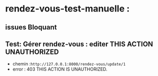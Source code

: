 # rendez-vous-test-manuelle : 

 ## issues Bloquant



## Test: Gérer rendez-vous : editer THIS ACTION UNAUTHORIZED
- chemin :`http://127.0.0.1:8000/rendez-vous/update/1`
- error :  403 THIS ACTION IS UNAUTHORIZED.